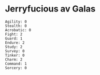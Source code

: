 # Jerryfucious av Galas

```
Agility: 0
Stealth: 0
Acrobatic: 0
Fight: 2
Guard: 1
Endure: 2
Study: 2
Survey: 0
Tinker: 0
Charm: 2
Command: 1
Sorcery: 0
```
